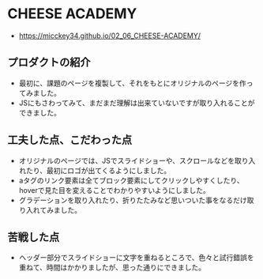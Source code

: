 # CHEESE ACADEMY
- https://micckey34.github.io/02_06_CHEESE-ACADEMY/

## プロダクトの紹介
- 最初に、課題のページを複製して、それをもとにオリジナルのページを作ってみました。
- JSにもさわってみて、まだまだ理解は出来ていないですが取り入れることができました。

## 工夫した点、こだわった点
- オリジナルのページでは、JSでスライドショーや、スクロールなどを取り入れたり、最初にロゴが出てくるようにしました。
- aタグのリンク要素は全てブロック要素にしてクリックしやすくしたり、hoverで見た目を変えることでわかりやすいようにしました。
- グラデーションを取り入れたり、折りたたみなど思いついた事をなるだけ取り入れてみました。

## 苦戦した点
- ヘッダー部分でスライドショーに文字を重ねるところで、色々と試行錯誤を重ねて、時間はかかりましたが、思った通りにできました。

